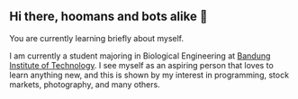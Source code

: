 ## Hi there, hoomans and bots alike 👋

<!--
**RiajuuAlbert/RiajuuAlbert** is a ✨ _special_ ✨ repository because its `README.md` (this file) appears on your GitHub profile.

Here are some ideas to get you started:

- 🔭 I’m currently working on ...
- 🌱 I’m currently learning ...
- 👯 I’m looking to collaborate on ...
- 🤔 I’m looking for help with ...
- 💬 Ask me about ...
- 📫 How to reach me: ...
- 😄 Pronouns: ...
- ⚡ Fun fact: ...
-->

You are currently learning briefly about myself.

I am currently a student majoring in Biological Engineering at [Bandung Institute of Technology](https://www.itb.ac.id/).
I see myself as an aspiring person that loves to learn anything new, and this is shown by my interest in programming, stock markets, photography, and many others.
